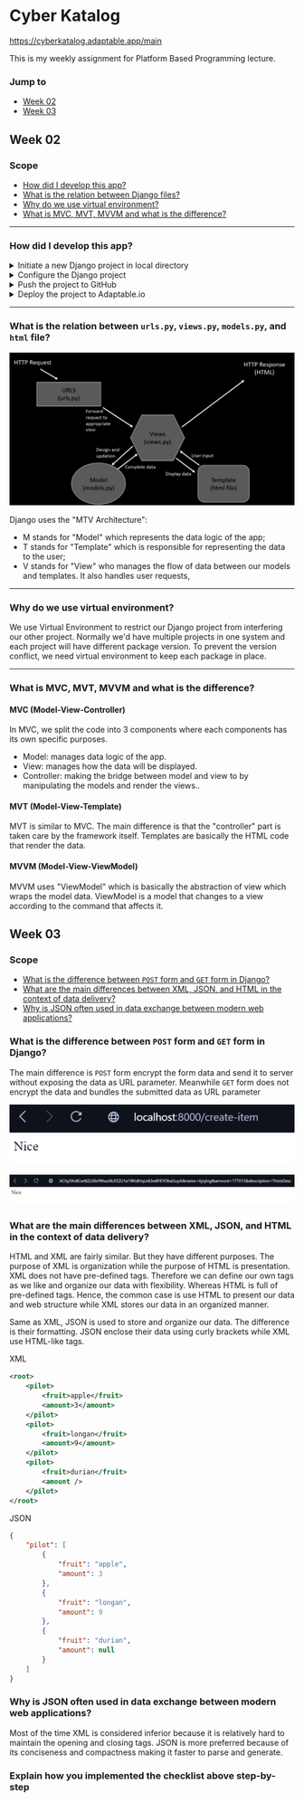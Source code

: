 # Cyber Katalog

https://cyberkatalog.adaptable.app/main 

This is my weekly assignment for Platform Based Programming lecture.

### Jump to
- [Week 02](#week-02)
- [Week 03](#week-03)

## Week 02

### Scope
- [How did I develop this app?](#how-did-i-develop-this-app)
- [What is the relation between Django files?](#what-is-the-relation-between-urlspy-viewspy-modelspy-and-html-file)
- [Why do we use virtual environment?](#why-do-we-use-virtual-environment)
- [What is MVC, MVT, MVVM and what is the difference?](#what-is-mvc-mvt-mvvm-and-what-is-the-difference)

---

### How did I develop this app?

<details>
<summary >Initiate a new Django project in local directory</summary>

1. Create a new directory named `e_katalog` and navigate to the directory.
    ```p
    mkdir e_katalog
    cd e_katalog
    ```
2. Create a new virtual environment.
    ```p
    python -m venv env
    ```
3. Activate your virtual environment.
    - Command Prompt
        ```
        env\Scripts\activate.bat
        ```
    - PowerShell
        ```
        ./env/Scripts/Activate.ps1
        ```
    - Unix
        ```
        source env/bin/activate
        ```
4. The `(env)` at the beginning of command line in terminal indicates that the virtual environment is active.
5. Create `requirements.txt` file and add some required dependencies. As instance:
    ```
    django
    gunicorn
    whitenoise
    psycopg2-binary
    requests
    urllib3
    ```
6. Install the dependencies by executing the command below. Make sure the virtual environment is still running.
    ```p
    pip install -r requirements.txt
    ```
7. Still in the same directory level, create a new project directory named `e_katalog` by executing the command below.
    ```p
    django-admin startproject e_katalog .
    ```
8. For demonstration purpose, allow access from **any** host by setting the `ALLOWED_HOST` value to `["*"]` in `settings.py` file which is located inside the `e_katalog` project from the step before.
9. Now you can run the Django server by executing the command below from root directory.
    - Windows:
        ```p
        python manage.py runserver
        ```
    - Unix:
        ```p
        ./manage.py runserver
        ```
</details>

<details>
<summary>Configure the Django project</summary>

1. Create the `main` directory.
    ```p
    python manage.py startapp main
    ```
2. Add `main` directory to the `INSTALLED_APPS` value in `e_katalog/settings.py`.
3. Create a `templates` directory inside `main` directory.
4. Create the `main.html` inside the `templates` directory.
5. Configure the `models.py` inside `main` according to the assignment's favor. For example:
    ```python
    from django.db import models    

    class Item(models.Model):
      name = models.CharField(max_length=255)
      amount = models.IntegerField()
      description = models.TextField()
      created_at = models.DateTimeField(auto_now_add=True)
      updated_at = models.DateTimeField(auto_now=True)
    ```
6. Migrate the created model.
    ```p
    python manage.py makemigrations
    python manage.py migrate
    ```
7. Create some render functions in `views.py` inside `main`.
8. Configure the routing at `urls.py`. We can do it directly in `e_katalog/urls.py`, or in `main/urls.py` then include it in `e_katalog/urls.py`.

</details>

<details>
<summary>Push the project to GitHub</summary>
    
1. Create a `.gitignore` file. I used the Django `.gitignore` template from [this](https://djangowaves.com/tips-tricks/gitignore-for-a-django-project/) website.
2. Create a new public repository in GitHub named `e_katalog`.
3. Initiate and push the local repository to the Git repository.
    ```p
    git init
    git add -A
    git commit -m "initial commit"
    git branch -M main
    git remote add origin https://github.com/CyberSleeper/e_katalog.git
    git push -u origin main
    ```
    
</details>

<details>
<summary>Deploy the project to Adaptable.io</summary>

1. Create or login to Adaptable account.
2. Create new app by connect to an existing repository, and choose the repository to deploy.
3. Choose the branch to deploy.
4. Select `Python App Template` and then `PostgreSQL`.
5. Select the Python version based on the local Python version and enter below command in `Start Command` field.
    ```p
    python manage.py migrate && gunicorn shopping_list.wsgi
    ```
6. Insert the app name. Note that this value is gonna be the web domain for the app as well.
7. Check the `HTTP Listener on PORT` and deploy the app.

</details>

---

### What is the relation between `urls.py`, `views.py`, `models.py`, and `html` file?

![MTV Django Architecture](https://github.com/CyberSleeper/e_katalog/blob/main/media/MVTDjangoArchitecture.png)

Django uses the "MTV Architecture":
- M stands for "Model" which represents the data logic of the app;
- T stands for "Template" which is responsible for representing the data to the user;
- V stands for "View" who manages the flow of data between our models and templates. It also handles user requests,

---

### Why do we use virtual environment?

We use Virtual Environment to restrict our Django project from interfering our other project. Normally we'd have multiple projects in one system and each project will have different package version. To prevent the version conflict, we need virtual environment to keep each package in place.

---

### What is MVC, MVT, MVVM and what is the difference?

#### MVC (Model-View-Controller)

In MVC, we split the code into 3 components where each components has its own specific purposes.

- Model: manages data logic of the app.
- View: manages how the data will be displayed.
- Controller: making the bridge between model and view to by manipulating the models and render the views..

#### MVT (Model-View-Template)

MVT is similar to MVC. The main difference is that the "controller" part is taken care by the framework itself. Templates are basically the HTML code that render the data.

#### MVVM (Model-View-ViewModel)

MVVM uses "ViewModel" which is basically the abstraction of view which wraps the model data. ViewModel is a model that changes to a view according to the command that affects it.

## Week 03

### Scope
- [What is the difference between `POST` form and `GET` form in Django?](#what-is-the-difference-between-form-post-and-get-in-django)
- [What are the main differences between XML, JSON, and HTML in the context of data delivery?](#what-are-the-main-differences-between-xml-json-and-html-in-the-context-of-data-delivery)
- [Why is JSON often used in data exchange between modern web applications?](#why-is-json-often-used-in-data-exchange-between-modern-web-applications)


### What is the difference between `POST` form and `GET` form in Django?

The main difference is `POST` form encrypt the form data and send it to server without exposing the data as URL parameter. Meanwhile `GET` form does not encrypt the data and bundles the submitted data as URL parameter

![POST form](https://github.com/CyberSleeper/e_katalog/blob/main/media/POSTForm.png)

![GET form](https://github.com/CyberSleeper/e_katalog/blob/main/media/GETForm.png)


### What are the main differences between XML, JSON, and HTML in the context of data delivery?

HTML and XML are fairly similar. But they have different purposes. The purpose of XML is organization while the purpose of HTML is presentation. XML does not have pre-defined tags. Therefore we can define our own tags as we like and organize our data with flexibility. Whereas HTML is full of pre-defined tags. Hence, the common case is use HTML to present our data and web structure while XML stores our data in an organized manner.

Same as XML, JSON is used to store and organize our data. The difference is their formatting. JSON enclose their data using curly brackets while XML use HTML-like tags.

XML
```xml
<root>
	<pilot>
		<fruit>apple</fruit>
		<amount>3</amount>
	</pilot>
	<pilot>
		<fruit>longan</fruit>
		<amount>9</amount>
	</pilot>
	<pilot>
		<fruit>durian</fruit>
		<amount />
	</pilot>
</root>
```

JSON
```json
{
    "pilot": [
        {
            "fruit": "apple",
            "amount": 3
        },
        {
            "fruit": "longan",
            "amount": 9
        },
        {
            "fruit": "durian",
            "amount": null
        }
    ]
}
```


### Why is JSON often used in data exchange between modern web applications?

Most of the time XML is considered inferior because it is relatively hard to maintain the opening and closing tags. JSON is more preferred because of its conciseness and compactness making it faster to parse and generate.

### Explain how you implemented the checklist above step-by-step